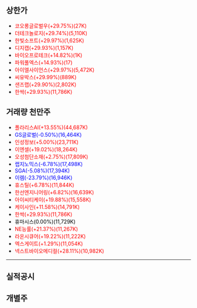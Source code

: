 ## 상한가
- <span style="color: red;">코오롱글로벌우(+29.75%)(27K)</span>
- <span style="color: red;">더테크놀로지(+29.74%)(5,110K)</span>
- <span style="color: red;">한빛소프트(+29.97%)(1,625K)</span>
- <span style="color: red;">디지캡(+29.93%)(1,157K)</span>
- <span style="color: red;">바이오프로테크(+14.82%)(1K)</span>
- <span style="color: red;">파워풀엑스(+14.93%)(17)</span>
- <span style="color: red;">아이엘사이언스(+29.97%)(5,472K)</span>
- <span style="color: red;">씨유박스(+29.99%)(889K)</span>
- <span style="color: red;">샌즈랩(+29.90%)(2,802K)</span>
- <span style="color: red;">한싹(+29.93%)(11,786K)</span>
## 거래량 천만주
- <span style="color: red;">폴라리스AI(+13.55%)(44,687K)</span>
- <span style="color: blue;">GS글로벌(-0.50%)(16,464K)</span>
- <span style="color: red;">인성정보(+5.00%)(23,711K)</span>
- <span style="color: red;">이엔셀(+19.02%)(18,264K)</span>
- <span style="color: red;">오성첨단소재(+2.75%)(17,809K)</span>
- <span style="color: blue;">랩지노믹스(-6.78%)(17,498K)</span>
- <span style="color: blue;">SGA(-5.08%)(17,394K)</span>
- <span style="color: blue;">이렘(-23.79%)(16,946K)</span>
- <span style="color: red;">휴스틸(+6.78%)(11,844K)</span>
- <span style="color: red;">한선엔지니어링(+6.82%)(16,639K)</span>
- <span style="color: red;">아이씨티케이(+19.88%)(15,558K)</span>
- <span style="color: red;">케이사인(+11.58%)(14,791K)</span>
- <span style="color: red;">한싹(+29.93%)(11,786K)</span>
- <span style="color: black;">휴마시스(0.00%)(11,729K)</span>
- <span style="color: red;">NE능률(+21.37%)(11,267K)</span>
- <span style="color: red;">라온시큐어(+19.22%)(11,222K)</span>
- <span style="color: red;">엑스게이트(+1.29%)(11,054K)</span>
- <span style="color: red;">넥스트바이오메디컬(+28.11%)(10,982K)</span>
---

## 실적공시

## 개별주
